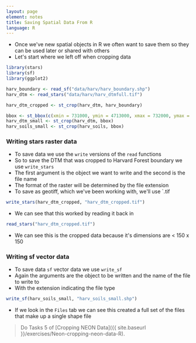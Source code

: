 ```yaml
---
layout: page
element: notes
title: Saving Spatial Data From R
language: R
--- 
```


* Once we've new spatial objects in R we often want to save them so they can be used later or shared with others
* Let's start where we left off when cropping data

```r
library(stars)
library(sf)
library(ggplot2)

harv_boundary <- read_sf("data/harv/harv_boundary.shp")
harv_dtm <- read_stars("data/harv/harv_dtmfull.tif")

harv_dtm_cropped <- st_crop(harv_dtm, harv_boundary)

bbox <- st_bbox(c(xmin = 731000, ymin = 4713000, xmax = 732000, ymax = 4714000), crs = st_crs(dtm_harv))
harv_dtm_small <- st_crop(harv_dtm, bbox)
harv_soils_small <- st_crop(harv_soils, bbox)
```

### Writing stars raster data

* To save data we use the `write` versions of the `read` functions
* So to save the DTM that was cropped to Harvard Forest boundary we use `write_stars`
* The first argument is the object we want to write and the second is the file name
* The format of the raster will be determined by the file extension
* To save as geotiff, which we've been working with, we'll use `.tif

```r
write_stars(harv_dtm_cropped, "harv_dtm_cropped.tif")
```

* We can see that this worked by reading it back in

```r
read_stars("harv_dtm_cropped.tif")
```

* We can see this is the cropped data because it's dimensions are < 150 x 150

### Writing sf vector data

* To save data `sf` vector data we use `write_sf`
* Again the arguments are the object to be written and the name of the file to write to
* With the extension indicating the file type

```r
write_sf(harv_soils_small, "harv_soils_small.shp")
```

* If we look in the `Files` tab we can see this created a full set of the files that make up a single shape file

> Do Tasks 5 of [Cropping NEON Data]({{ site.baseurl }}/exercises/Neon-cropping-neon-data-R).
